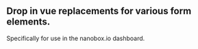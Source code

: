## Drop in vue replacements for various form elements.

Specifically for use in the nanobox.io dashboard. 
